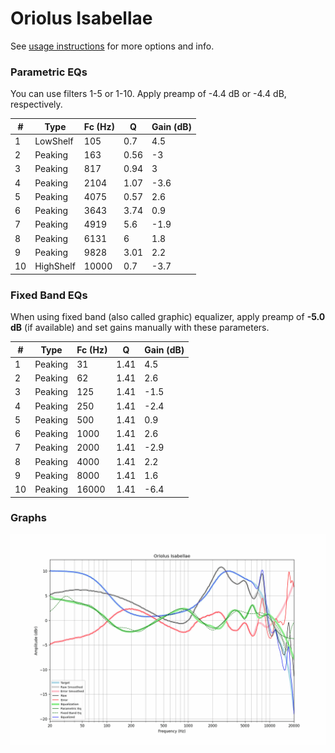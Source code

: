 # Oriolus Isabellae
See [usage instructions](https://github.com/jaakkopasanen/AutoEq#usage) for more options and info.

### Parametric EQs
You can use filters 1-5 or 1-10. Apply preamp of -4.4 dB or -4.4 dB, respectively.

|   # | Type      |   Fc (Hz) |    Q |   Gain (dB) |
|-----|-----------|-----------|------|-------------|
|   1 | LowShelf  |       105 | 0.7  |         4.5 |
|   2 | Peaking   |       163 | 0.56 |        -3   |
|   3 | Peaking   |       817 | 0.94 |         3   |
|   4 | Peaking   |      2104 | 1.07 |        -3.6 |
|   5 | Peaking   |      4075 | 0.57 |         2.6 |
|   6 | Peaking   |      3643 | 3.74 |         0.9 |
|   7 | Peaking   |      4919 | 5.6  |        -1.9 |
|   8 | Peaking   |      6131 | 6    |         1.8 |
|   9 | Peaking   |      9828 | 3.01 |         2.2 |
|  10 | HighShelf |     10000 | 0.7  |        -3.7 |

### Fixed Band EQs
When using fixed band (also called graphic) equalizer, apply preamp of **-5.0 dB** (if available) and set gains manually with these parameters.

|   # | Type    |   Fc (Hz) |    Q |   Gain (dB) |
|-----|---------|-----------|------|-------------|
|   1 | Peaking |        31 | 1.41 |         4.5 |
|   2 | Peaking |        62 | 1.41 |         2.6 |
|   3 | Peaking |       125 | 1.41 |        -1.5 |
|   4 | Peaking |       250 | 1.41 |        -2.4 |
|   5 | Peaking |       500 | 1.41 |         0.9 |
|   6 | Peaking |      1000 | 1.41 |         2.6 |
|   7 | Peaking |      2000 | 1.41 |        -2.9 |
|   8 | Peaking |      4000 | 1.41 |         2.2 |
|   9 | Peaking |      8000 | 1.41 |         1.6 |
|  10 | Peaking |     16000 | 1.41 |        -6.4 |

### Graphs
![](./Oriolus%20Isabellae.png)
